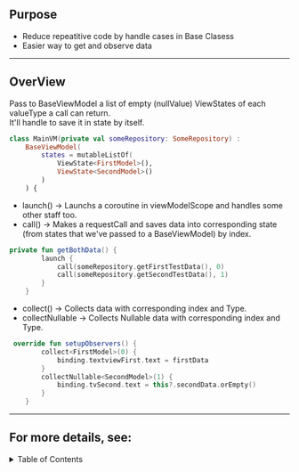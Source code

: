 ## Purpose
- Reduce repeatitive code by handle cases in Base Clasess
- Easier way to get and observe data
--------
## OverView
Pass to BaseViewModel a list of empty (nullValue) ViewStates of each valueType a call can return. <br />
It'll handle to save it in state by itself. <br /> 
```kotlin
class MainVM(private val someRepository: SomeRepository) :
    BaseViewModel(
        states = mutableListOf(
            ViewState<FirstModel>(),
            ViewState<SecondModel>()
        )
    ) {
```

- launch() -> Launchs a coroutine in viewModelScope and handles some other staff too. <br /> 
- call() -> Makes a requestCall and saves data into corresponding state (from states that we've passed to a BaseViewModel) by index. <br />
```kotlin
private fun getBothData() {
        launch {
            call(someRepository.getFirstTestData(), 0)
            call(someRepository.getSecondTestData(), 1)
        }
    }
```
- collect() -> Collects data with corresponding index and Type. <br /> 
- collectNullable -> Collects Nullable data with corresponding index and Type. <br /> 
```kotlin
 override fun setupObservers() {
        collect<FirstModel>(0) {
            binding.textviewFirst.text = firstData
        }
        collectNullable<SecondModel>(1) {
            binding.tvSecond.text = this?.secondData.orEmpty()
        }
    }
```
---------
## For more details, see: 
<details>
  <summary>Table of Contents</summary>
  <ul>
    <li><a href="#purpose">Purpose</a></li>
    <li><a href="#overview">OverView</a></li>
  </ul>
</details>

